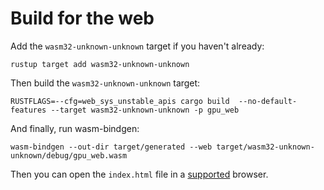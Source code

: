 # Build for the web

Add the `wasm32-unknown-unknown` target if you haven't already:
```
rustup target add wasm32-unknown-unknown
```

Then build the `wasm32-unknown-unknown` target:

```
RUSTFLAGS=--cfg=web_sys_unstable_apis cargo build  --no-default-features --target wasm32-unknown-unknown -p gpu_web 
```

And finally, run wasm-bindgen:
```
wasm-bindgen --out-dir target/generated --web target/wasm32-unknown-unknown/debug/gpu_web.wasm
```

Then you can open the `index.html` file in a [supported](https://caniuse.com/webgpu) browser.
